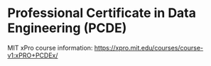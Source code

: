 # Professional Certificate in Data Engineering (PCDE)

MIT xPro course information: https://xpro.mit.edu/courses/course-v1:xPRO+PCDEx/

